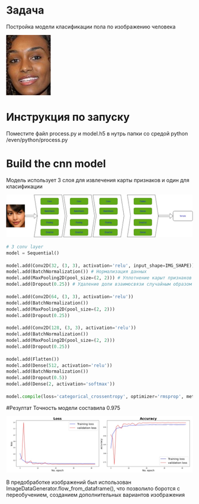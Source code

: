 # Задача
Постройка модели класификации пола по изображению человека

![002026.jpg](https://github.com/Valdert-13/NtechLab/blob/master/img/002026.jpg)
# Инструкция по запуску
Поместите файл process.py и model.h5 в нутрь папки со средой python /even/python/process.py

# Build the cnn model
Модель использует 3 слоя для извлечения карты признаков и один для класификации

![flatten.jpg](https://github.com/Valdert-13/NtechLab/blob/master/img/3%20conv%20%2B%201%20flatten.jpg)
```python
# 3 conv layer
model = Sequential()

model.add(Conv2D(32, (3, 3), activation='relu', input_shape=IMG_SHAPE)) # Свертка
model.add(BatchNormalization()) # Нормализация данных
model.add(MaxPooling2D(pool_size=(2, 2))) # Уплотнение карыт признаков
model.add(Dropout(0.25)) # Удаление доли взаимосвязи случайным образом при каждой итерации

model.add(Conv2D(64, (3, 3), activation='relu'))
model.add(BatchNormalization())
model.add(MaxPooling2D(pool_size=(2, 2)))
model.add(Dropout(0.25))

model.add(Conv2D(128, (3, 3), activation='relu'))
model.add(BatchNormalization())
model.add(MaxPooling2D(pool_size=(2, 2)))
model.add(Dropout(0.25))

model.add(Flatten())
model.add(Dense(512, activation='relu'))
model.add(BatchNormalization())
model.add(Dropout(0.5))
model.add(Dense(2, activation='softmax'))

model.compile(loss='categorical_crossentropy', optimizer='rmsprop', metrics=['accuracy'])
```
#Резултат
Точность модели составила 0.975

![Screenshot](https://github.com/Valdert-13/NtechLab/blob/master/img/Screenshot%202020-09-20%20120320.jpg)

В предобработке изображений был использован ImageDataGenerator.flow_from_dataframe(), 
что позволило боротся с переобучением, созданием дополнительных вариантов изображения 

